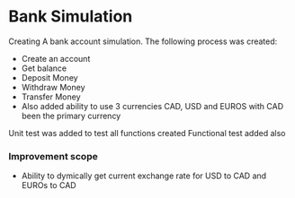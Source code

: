 # Bank Simulation

Creating A bank account simulation. The following process was created:

- Create an account
- Get balance
- Deposit Money
- Withdraw Money
- Transfer Money
- Also added ability to use 3 currencies CAD, USD and EUROS with CAD been the primary currency

Unit test was added to test all functions created
Functional test added also

### Improvement scope

- Ability to dymically get current exchange rate for USD to CAD and EUROs to CAD
